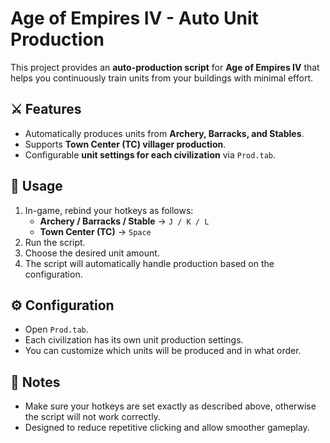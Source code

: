 # Age of Empires IV - Auto Unit Production

This project provides an **auto-production script** for **Age of Empires IV** that helps you continuously train units from your buildings with minimal effort.  

## ⚔️ Features
- Automatically produces units from **Archery, Barracks, and Stables**.  
- Supports **Town Center (TC) villager production**.  
- Configurable **unit settings for each civilization** via `Prod.tab`.  

## 📖 Usage
1. In-game, rebind your hotkeys as follows:  
   - **Archery / Barracks / Stable** → `J / K / L`  
   - **Town Center (TC)** → `Space`  
2. Run the script.  
3. Choose the desired unit amount.  
4. The script will automatically handle production based on the configuration.  

## ⚙️ Configuration
- Open `Prod.tab`.  
- Each civilization has its own unit production settings.  
- You can customize which units will be produced and in what order.

## 📝 Notes
- Make sure your hotkeys are set exactly as described above, otherwise the script will not work correctly.
- Designed to reduce repetitive clicking and allow smoother gameplay.
